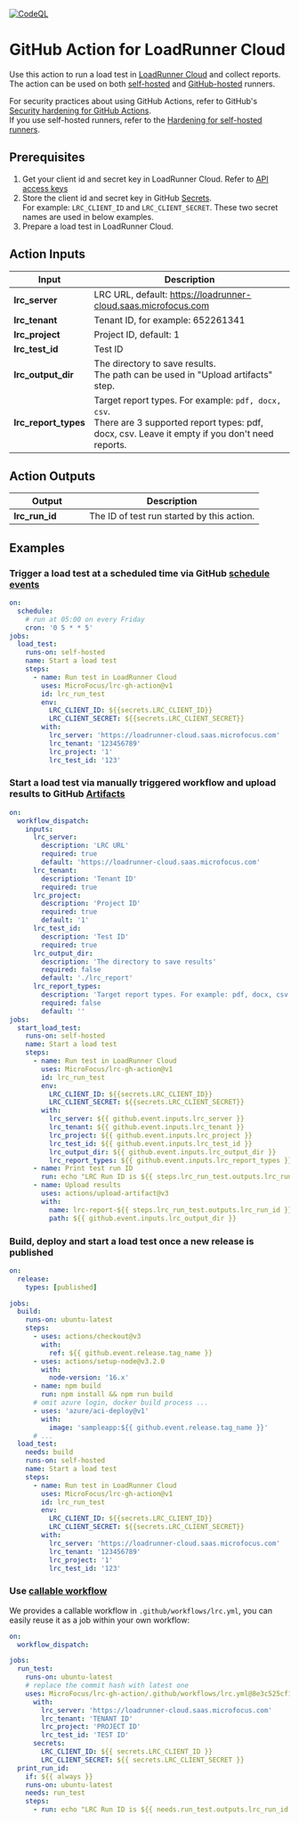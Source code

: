 [![CodeQL](https://github.com/MicroFocus/lrc-gh-action/actions/workflows/codeql-analysis.yml/badge.svg)](https://github.com/MicroFocus/lrc-gh-action/actions/workflows/codeql-analysis.yml)

# GitHub Action for LoadRunner Cloud

Use this action to run a load test in [LoadRunner Cloud](https://admhelp.microfocus.com/lrc/en/Latest/Content/Storm/c_Getting_started.htm) and collect reports.  
The action can be used on both [self-hosted](https://docs.github.com/en/actions/hosting-your-own-runners) and [GitHub-hosted](https://docs.github.com/en/actions/using-github-hosted-runners) runners.

For security practices about using GitHub Actions, refer to GitHub's [Security hardening for GitHub Actions](https://docs.github.com/en/actions/security-guides/security-hardening-for-github-actions).  
If you use self-hosted runners, refer to the [Hardening for self-hosted runners](https://docs.github.com/en/actions/security-guides/security-hardening-for-github-actions#hardening-for-self-hosted-runners).

## Prerequisites

1. Get your client id and secret key in LoadRunner Cloud. Refer to [API access keys](https://admhelp.microfocus.com/lrc/en/Latest/Content/Storm/Admin-APIAccess.htm)
2. Store the client id and secret key in GitHub [Secrets](https://docs.github.com/en/actions/security-guides/encrypted-secrets#creating-encrypted-secrets-for-a-repository).   
   For example: `LRC_CLIENT_ID` and `LRC_CLIENT_SECRET`. These two secret names are used in below examples.
3. Prepare a load test in LoadRunner Cloud.

## Action Inputs

| Input                | Description                                                                                                                                             |
|----------------------|---------------------------------------------------------------------------------------------------------------------------------------------------------|
| **lrc_server**       | LRC URL, default: https://loadrunner-cloud.saas.microfocus.com                                                                                          |
| **lrc_tenant**       | Tenant ID, for example: 652261341                                                                                                                       |
| **lrc_project**      | Project ID, default: 1                                                                                                                                  |
| **lrc_test_id**      | Test ID                                                                                                                                                 |
| **lrc_output_dir**   | The directory to save results. <br/>The path can be used in "Upload artifacts" step.                                                                    |
| **lrc_report_types** | Target report types. For example: `pdf, docx, csv`.  <br/>There are 3 supported report types: pdf, docx, csv. Leave it empty if you don't need reports. |

## Action Outputs

| Output                                                                | Description                                |
|-----------------------------------------------------------------------|--------------------------------------------|
| **lrc_run_id** &nbsp;&nbsp;&nbsp;&nbsp;&nbsp;&nbsp;&nbsp;&nbsp;&nbsp; | The ID of test run started by this action. |

## Examples

### Trigger a load test at a scheduled time via GitHub [schedule events](https://docs.github.com/en/actions/using-workflows/events-that-trigger-workflows#schedule)

```yml
on:
  schedule:
    # run at 05:00 on every Friday
    cron: '0 5 * * 5'
jobs:
  load_test:
    runs-on: self-hosted
    name: Start a load test
    steps:
      - name: Run test in LoadRunner Cloud
        uses: MicroFocus/lrc-gh-action@v1
        id: lrc_run_test
        env:
          LRC_CLIENT_ID: ${{secrets.LRC_CLIENT_ID}}
          LRC_CLIENT_SECRET: ${{secrets.LRC_CLIENT_SECRET}}
        with:
          lrc_server: 'https://loadrunner-cloud.saas.microfocus.com'
          lrc_tenant: '123456789'
          lrc_project: '1'
          lrc_test_id: '123'
```

### Start a load test via manually triggered workflow and upload results to GitHub [Artifacts](https://docs.github.com/en/actions/using-workflows/storing-workflow-data-as-artifacts)

```yml
on: 
  workflow_dispatch:
    inputs:
      lrc_server:
        description: 'LRC URL'
        required: true
        default: 'https://loadrunner-cloud.saas.microfocus.com'
      lrc_tenant:
        description: 'Tenant ID'
        required: true
      lrc_project:
        description: 'Project ID'
        required: true
        default: '1'
      lrc_test_id:
        description: 'Test ID'
        required: true
      lrc_output_dir:
        description: 'The directory to save results'
        required: false
        default: './lrc_report'
      lrc_report_types:
        description: 'Target report types. For example: pdf, docx, csv'
        required: false
        default: ''
jobs:
  start_load_test:
    runs-on: self-hosted
    name: Start a load test
    steps:
      - name: Run test in LoadRunner Cloud
        uses: MicroFocus/lrc-gh-action@v1
        id: lrc_run_test
        env:
          LRC_CLIENT_ID: ${{secrets.LRC_CLIENT_ID}}
          LRC_CLIENT_SECRET: ${{secrets.LRC_CLIENT_SECRET}}
        with:
          lrc_server: ${{ github.event.inputs.lrc_server }}
          lrc_tenant: ${{ github.event.inputs.lrc_tenant }}
          lrc_project: ${{ github.event.inputs.lrc_project }}
          lrc_test_id: ${{ github.event.inputs.lrc_test_id }}
          lrc_output_dir: ${{ github.event.inputs.lrc_output_dir }}
          lrc_report_types: ${{ github.event.inputs.lrc_report_types }}
      - name: Print test run ID
        run: echo "LRC Run ID is ${{ steps.lrc_run_test.outputs.lrc_run_id }}"
      - name: Upload results
        uses: actions/upload-artifact@v3
        with:
          name: lrc-report-${{ steps.lrc_run_test.outputs.lrc_run_id }}
          path: ${{ github.event.inputs.lrc_output_dir }}
```

### Build, deploy and start a load test once a new release is published

```yml
on:
  release:
    types: [published]

jobs:
  build:
    runs-on: ubuntu-latest
    steps:
      - uses: actions/checkout@v3
        with:
          ref: ${{ github.event.release.tag_name }}
      - uses: actions/setup-node@v3.2.0
        with:
          node-version: '16.x'
      - name: npm build
        run: npm install && npm run build
      # omit azure login, docker build process ...
      - uses: 'azure/aci-deploy@v1'
        with:
          image: 'sampleapp:${{ github.event.release.tag_name }}'
      # ...
  load_test:
    needs: build
    runs-on: self-hosted
    name: Start a load test
    steps:
      - name: Run test in LoadRunner Cloud
        uses: MicroFocus/lrc-gh-action@v1
        id: lrc_run_test
        env:
          LRC_CLIENT_ID: ${{secrets.LRC_CLIENT_ID}}
          LRC_CLIENT_SECRET: ${{secrets.LRC_CLIENT_SECRET}}
        with:
          lrc_server: 'https://loadrunner-cloud.saas.microfocus.com'
          lrc_tenant: '123456789'
          lrc_project: '1'
          lrc_test_id: '123'
```

### Use [callable workflow](https://docs.github.com/en/actions/using-workflows/reusing-workflows)

We provides a callable workflow in `.github/workflows/lrc.yml`, you can easily reuse it as a job within your own workflow:

```yml
on:
  workflow_dispatch:

jobs:
  run_test:
    runs-on: ubuntu-latest
    # replace the commit hash with latest one
    uses: MicroFocus/lrc-gh-action/.github/workflows/lrc.yml@8e3c525cf1b2010005c5022c663f1682dcaa5c61
      with:
        lrc_server: 'https://loadrunner-cloud.saas.microfocus.com'
        lrc_tenant: 'TENANT ID'
        lrc_project: 'PROJECT ID'
        lrc_test_id: 'TEST ID'
      secrets:
        LRC_CLIENT_ID: ${{ secrets.LRC_CLIENT_ID }}
        LRC_CLIENT_SECRET: ${{ secrets.LRC_CLIENT_SECRET }}
  print_run_id:
    if: ${{ always }}
    runs-on: ubuntu-latest
    needs: run_test
    steps:
      - run: echo "LRC Run ID is ${{ needs.run_test.outputs.lrc_run_id }}"
```